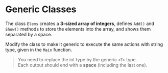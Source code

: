 # Generic Classes

The class `Elems` creates a **3-sized array of integers**, defines `Add()` and `Show()` methods to store the elements into the array, and shows them separated by a space.

Modify the class to make it generic to execute the same actions with string type, given in the `Main` function.

>You need to replace the int type by the generic `<T>` type.  
Each output should end with a **space** (including the last one).
